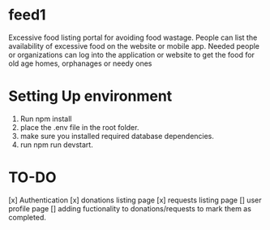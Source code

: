 # feed1

Excessive food listing portal for avoiding food wastage. People can list the availability of excessive food on the website or mobile app. Needed people or organizations can log into the application or website to get the food for old age homes, orphanages or needy ones

# Setting Up environment

1. Run npm install
2. place the .env file in the root folder.
3. make sure you installed required database dependencies.
4. run npm run devstart.

# TO-DO

[x] Authentication
[x] donations listing page
[x] requests listing page
[] user profile page
[] adding fuctionality to donations/requests to mark them as completed.
 